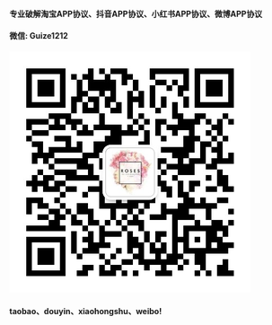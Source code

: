 #### 专业破解淘宝APP协议、抖音APP协议、小红书APP协议、微博APP协议
#### 微信: Guize1212

![微信二维码](.\微信二维码.jpg)

#### taobao、douyin、xiaohongshu、weibo!

